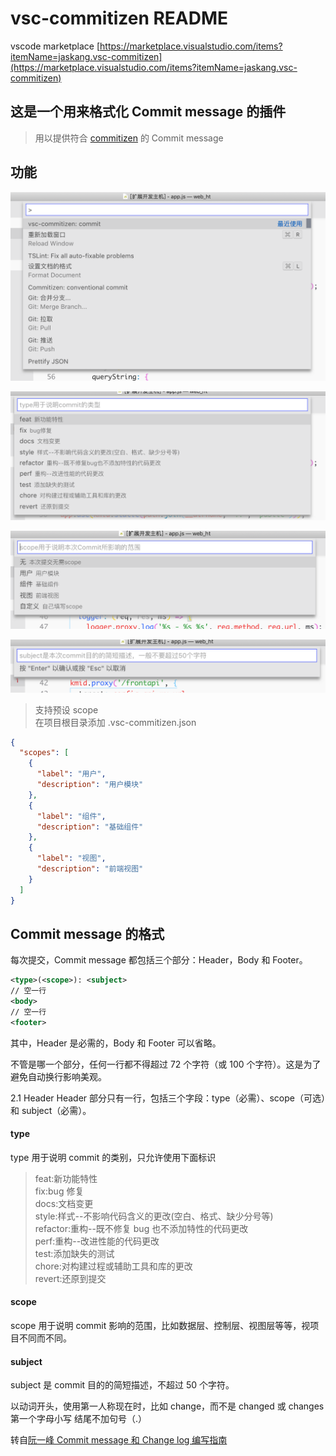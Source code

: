 # vsc-commitizen README

vscode marketplace [https://marketplace.visualstudio.com/items?itemName=jaskang.vsc-commitizen](https://marketplace.visualstudio.com/items?itemName=jaskang.vsc-commitizen)

## 这是一个用来格式化 Commit message 的插件

> 用以提供符合 [commitizen](https://github.com/commitizen/cz-cli) 的 Commit message

## 功能

![commit](assets/commit.png 'commit')

![type](assets/type.png 'type')

![scope](assets/scope.png 'scope')

![subject](assets/subject.png 'subject')

> 支持预设 scope  
> 在项目根目录添加 .vsc-commitizen.json

```json
{
  "scopes": [
    {
      "label": "用户",
      "description": "用户模块"
    },
    {
      "label": "组件",
      "description": "基础组件"
    },
    {
      "label": "视图",
      "description": "前端视图"
    }
  ]
}
```

## Commit message 的格式

每次提交，Commit message 都包括三个部分：Header，Body 和 Footer。

```xml
<type>(<scope>): <subject>
// 空一行
<body>
// 空一行
<footer>
```

其中，Header 是必需的，Body 和 Footer 可以省略。

不管是哪一个部分，任何一行都不得超过 72 个字符（或 100 个字符）。这是为了避免自动换行影响美观。

2.1 Header
Header 部分只有一行，包括三个字段：type（必需）、scope（可选）和 subject（必需）。

#### type

type 用于说明 commit 的类别，只允许使用下面标识

> feat:新功能特性  
> fix:bug 修复  
> docs:文档变更  
> style:样式--不影响代码含义的更改(空白、格式、缺少分号等)  
> refactor:重构--既不修复 bug 也不添加特性的代码更改  
> perf:重构--改进性能的代码更改  
> test:添加缺失的测试  
> chore:对构建过程或辅助工具和库的更改  
> revert:还原到提交

#### scope

scope 用于说明 commit 影响的范围，比如数据层、控制层、视图层等等，视项目不同而不同。

#### subject

subject 是 commit 目的的简短描述，不超过 50 个字符。

以动词开头，使用第一人称现在时，比如 change，而不是 changed 或 changes
第一个字母小写
结尾不加句号（.）

转自[阮一峰 Commit message 和 Change log 编写指南](http://www.ruanyifeng.com/blog/2016/01/commit_message_change_log.html)
